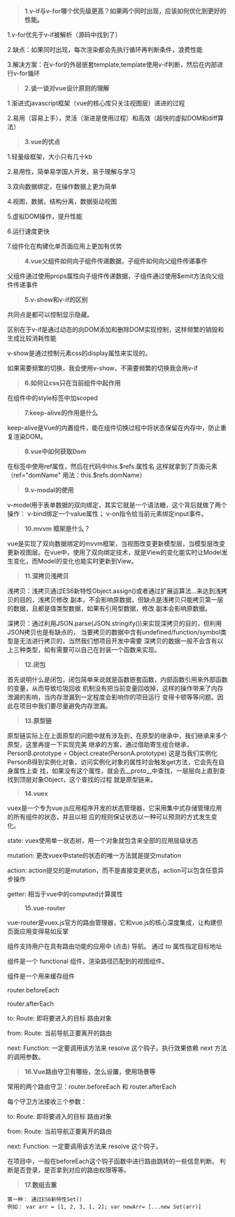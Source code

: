 > **1.v-if与v-for哪个优先级更高？如果两个同时出现，应该如何优化到更好的性能。**

1.v-for优先于v-if被解析（源码中找到了）

2.缺点：如果同时出现，每次渲染都会先执行循环再判断条件，浪费性能

3.解决方案：在v-for的外层嵌套template,template使用v-if判断，然后在内部进行v-for循环



>**2.谈一谈对vue设计原则的理解**

1.渐进式javascript框架（vue的核心库只关注视图层）递进的过程

2.易用（容易上手），灵活（渐进是使用过程）和高效（超快的虚拟DOM和diff算法）



> **3.vue的优点**

1.轻量级框架，大小只有几十kb

2.易用性，简单易学国人开发，易于理解与学习

3.双向数据绑定，在操作数据上更为简单

4.视图，数据，结构分离，数据驱动视图

5.虚拟DOM操作，提升性能

6.运行速度更快

7.组件化在构建化单页面应用上更加有优势



> **4.vue父组件如何向子组件传递数据，子组件如何向父组件传递事件**

父组件通过使用props属性向子组件传递数据，子组件通过使用$emit方法向父组件传递事件



>**5.v-show和v-if的区别**

共同点是都可以控制显示隐藏。

区别在于v-if是通过动态的向DOM添加和删除DOM实现控制，这样频繁的销毁和生成比较消耗性能

v-show是通过控制元素css的display属性来实现的。

如果需要频繁的切换，我会使用v-show，不需要频繁的切换我会用v-if



> **6.如何让css只在当前组件中起作用**

在组件中的style标签中加scoped



> **7.keep-alive的作用是什么**

keep-alive是Vue的内置组件，能在组件切换过程中将状态保留在内存中，防止重复渲染DOM。



> **8.vue中如何获取Dom**

在标签中使用ref属性，然后在代码中this.$refs.属性名 这样就拿到了页面元素（ref="domName" 用法：this.$refs.domName）



> **9.v-modal的使用**

v-model用于表单数据的双向绑定，其实它就是一个语法糖，这个背后就做了两个操作：
v-bind绑定一个value属性；
v-on指令给当前元素绑定input事件。

> **10.mvvm 框架是什么？**

vue是实现了双向数据绑定的mvvm框架，当视图改变更新模型层，当模型层改变更新视图层。在vue中，使用了双向绑定技术，就是View的变化能实时让Model发生变化，而Model的变化也能实时更新到View。

> **11.深拷贝浅拷贝** 

浅拷贝：浅拷贝通过ES6新特性Object.assign()或者通过扩展运算法...来达到浅拷贝的目的，浅拷贝修改 副本，不会影响原数据，但缺点是浅拷贝只能拷贝第一层的数据，且都是值类型数据，如果有引用型数据，修改 副本会影响原数据。

深拷贝：通过利用JSON.parse(JSON.stringify())来实现深拷贝的目的，但利用JSON拷贝也是有缺点的， 当要拷贝的数据中含有undefined/function/symbol类型是无法进行拷贝的，当然我们想项目开发中需要 深拷贝的数据一般不会含有以上三种类型，如有需要可以自己在封装一个函数来实现。

>  **12.闭包**

首先说明什么是闭包，闭包简单来说就是函数嵌套函数，内部函数引用来外部函数的变量，从而导致垃圾回收 机制没有把当前变量回收掉，这样的操作带来了内存泄漏的影响，当内存泄漏到一定程度会影响你的项目运行 变得卡顿等等问题。因此在项目中我们要尽量避免内存泄漏。

> **13.原型链**

原型链实际上在上面原型的问题中就有涉及到，在原型的继承中，我们继承来多个原型，这里再提一下实现完美 继承的方案，通过借助寄生组合继承，PersonB.prototype = Object.create(PersonA.prototype) 这是当我们实例化PersonB得到实例化对象，访问实例化对象的属性时会触发get方法，它会先在自身属性上查 找，如果没有这个属性，就会去__proto__中查找，一层层向上直到查找到顶层对象Object，这个查找的过程 就是原型链来。

> **14.vuex**

vuex是一个专为vue.js应用程序开发的状态管理器，它采用集中式存储管理应用的所有组件的状态，并且以相 应的规则保证状态以一种可以预测的方式发生变化。

 state: vuex使用单一状态树，用一个对象就包含来全部的应用层级状态 

mutation: 更改vuex中state的状态的唯一方法就是提交mutation 

action: action提交的是mutation，而不是直接变更状态，action可以包含任意异步操作 

getter: 相当于vue中的computed计算属性

> **15.vue-router**

vue-router是vuex.js官方的路由管理器，它和vue.js的核心深度集成，让构建但页面应用变得易如反掌 

<router-link> 组件支持用户在具有路由功能的应用中 (点击) 导航。 通过 to 属性指定目标地址 

<router-view> 组件是一个 functional 组件，渲染路径匹配到的视图组件。 

<keep-alive> 组件是一个用来缓存组件 

router.beforeEach

router.afterEach 

to: Route: 即将要进入的目标 路由对象 

from: Route: 当前导航正要离开的路由 

next: Function: 一定要调用该方法来 resolve 这个钩子。执行效果依赖 next 方法的调用参数。 

> **16.Vue路由守卫有哪些，怎么设置，使用场景等**

常用的两个路由守卫：router.beforeEach 和 router.afterEach 

每个守卫方法接收三个参数： 

to: Route: 即将要进入的目标 路由对象 

from: Route: 当前导航正要离开的路由 

next: Function: 一定要调用该方法来 resolve 这个钩子。 

在项目中，一般在beforeEach这个钩子函数中进行路由跳转的一些信息判断。 判断是否登录，是否拿到对应的路由权限等等。

> **17.数组去重**

```
第一种： 通过ES6新特性Set()
例如： var arr = [1, 2, 3, 1, 2]; var newArr= [...new Set(arr)]
```